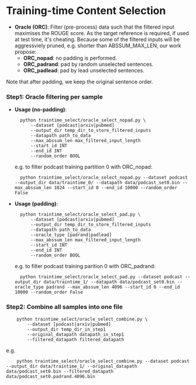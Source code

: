 Training-time Content Selection
========================================
- **Oracle (ORC)**: Filter (pre-process) data such that the filtered input maximises the ROUGE score. As the target reference is required, if used at test time, it's cheating. Because some of the filtered inputs will be aggressviely pruned, e.g. shorter than ABSSUM\_MAX\_LEN, our work propose:
	- **ORC\_nopad**: no padding is performed.
	- **ORC\_padrand**: pad by random unselected sentences.
	- **ORC\_padlead**: pad by lead unselected sentences.

Note that after padding, we keep the original sentence order.

### Step1: Oracle filtering per sample

- **Usage (no-padding)**:

		python traintime_select/oracle_select_nopad.py \
			--dataset [podcast|arxiv|pubmed]
			--output_dir temp_dir_to_store_filtered_inputs
			--datapath path_to_data
			--max_abssum_len max_filtered_input_length
			--start_id INT
			--end_id INT
			--random_order BOOL

	e.g. to filter podcast training partition 0 with ORC\_nopad:

		python traintime_select/oracle_select_nopad.py --dataset podcast --output_dir data/traintime_0/ --datapath data/podcast_set0.bin --max_abssum_len 1024 --start_id 0 --end_id 10000 --random_order False

- **Usage (padding)**:

		python traintime_select/oracle_select_pad.py \
			--dataset [podcast|arxiv|pubmed]
			--output_dir temp_dir_to_store_filtered_inputs
			--datapath path_to_data
			--oracle_type [padrand|padlead]
			--max_abssum_len max_filtered_input_length
			--start_id INT
			--end_id INT
			--random_order BOOL

	e.g. to filter podcast training parition 0 with ORC\_padrand:

		python traintime_select/oracle_select_pad.py --dataset podcast --output_dir data/traintime_1/ --datapath data/podcast_set0.bin --oracle_type padrand --max_abssum_len 4096 --start_id 0 --end_id 10000 --random_order False

### Step2: Combine all samples into one file

		python traintime_select/oracle_select_combine.py \
			--dataset [podcast|arxiv|pubmed]
			--output_dir temp_dir_in_step1
			--original_datapath datapath_in_step1
			--filtered_datapath filtered_datapath

e.g.

		python traintime_select/oracle_select_combine.py --dataset podcast --output_dir data/traintime_1/ --original_datapath data/podcast_set0.bin --filtered_datapath data/podcast_set0.padrand.4096.bin
